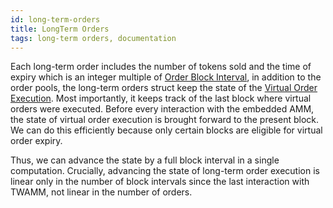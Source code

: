 ```yaml
---
id: long-term-orders
title: LongTerm Orders
tags: long-term orders, documentation
---
```


Each long-term order includes the number of tokens sold and the time of expiry which is an integer multiple of [Order Block Interval](../03-advanced-topics/03-order-block-interval.md), in addition to the order pools, the long-term orders struct keep the state of the [Virtual Order Execution](../03-advanced-topics/04-order-execution.md). Most importantly, it keeps track of the last block where virtual orders were executed. Before every interaction with the embedded AMM, the state of virtual order execution is brought forward to the present block. We can do this efficiently because only certain blocks are eligible for virtual order expiry.

Thus, we can advance the state by a full block interval in a single computation. Crucially, advancing the state of long-term order execution is linear only in the number of block intervals since the last interaction with TWAMM, not linear in the number of orders.
